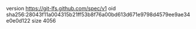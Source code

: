 version https://git-lfs.github.com/spec/v1
oid sha256:28043f11a004315b21ff53b8f76a00bd613d671e9798d4579ee9ae34e0e0d122
size 4056
